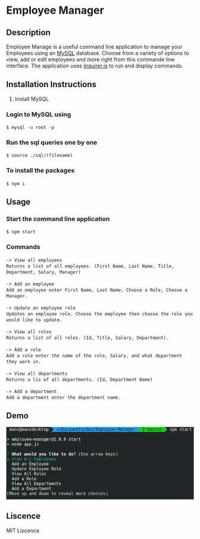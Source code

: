# Employee Manager

## Description
Employee Manage is a useful command line application to manage your Employees using an [MySQL](https://www.mysql.com/) database. Choose from a variety of options to view, add or edit employees and more right from this commande line interface. The application uses [Inquirer.js](https://www.npmjs.com/package/inquirer) to run and display commands.

## Installation Instructions

1. Install MySQL

### Login to MySQL using 
```
$ mysql -u root -p
```

### Run the sql queries one by one
```
$ source ./sql/(filename)
```

### To install the packages

```
$ npm i 
```

## Usage

### Start the command line application
```
$ npm start
```

### Commands
```
-> View all employees
Returns a list of all employees. (First Name, Last Name, Title, Department, Salary, Manager)

-> Add an employee
Add an employee enter First Name, Last Name, Choose a Role, Choose a Manager.

-> Update an employee role
Updates an employee role. Choose the employee then choose the role you would like to update.

-> View all roles
Returns a list of all roles. (Id, Title, Salary, Department).

-> Add a role
Add a role enter the name of the role, Salary, and what department they work in.

-> View all departments
Returns a lis of all departments. (Id, Department Name)

-> Add a department
Add a department enter the department name.

```

## Demo
![demo picture](https://github.com/jakeadelman/Employee-Manager/blob/master/pictures/employeemanager.png)

## Liscence
MIT Liscence

